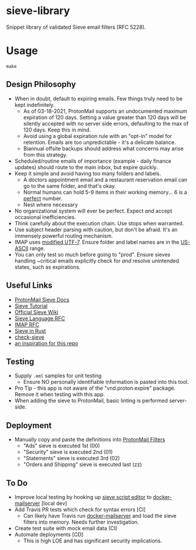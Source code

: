 # sieve-library

Snippet library of validated Sieve email filters (RFC 5228).

# Usage

```
make
```

## Design Philosophy

- When in doubt, default to expiring emails. Few things truly need to be kept indefinitely.
  - As of 03-18-2021, ProtonMail supports an undocumented maximum expiration of 120 days. Setting a value greater than 120 days will be silently accepted with no server side errors, defaulting to the max of 120 days. Keep this in mind.
  - Avoid using a global expiration rule with an "opt-in" model for retention. Emails are too unpredictable - it's a delicate balance.
  - Biannual offsite backups should address what concerns may arise from this strategy.
- Scheduled/routine emails of importance (example - daily finance updates) should route to the main inbox, but expire quickly.
- Keep it simple and avoid having too many folders and labels.
  - A doctors appointment email and a restaurant reservation email can go to the same folder, and that's okay.
  - Normal humans can hold 5-9 items in their working memory... 6 is a [perfect](https://en.wikipedia.org/wiki/Perfect_number) number.
  - Nest where necessary
- No organizational system will ever be perfect. Expect _and_ accept occasional inefficiencies.
- Think carefully about the execution chain. Use stops when warranted.
- Use subject header parsing with caution, but don't be afraid. It's an immensely powerful routing mechanism.
- IMAP uses [modified UTF-7](https://tools.ietf.org/html/rfc5228#section-2.1). Ensure folder and label names are in the [US-ASCII](https://www.charset.org/charsets/us-ascii) range.
- You can only test so much before going to "prod". Ensure sieves handling ~critical emails explicitly check for _and_ resolve unintended states, such as expirations.

## Useful Links

- [ProtonMail Sieve Docs](https://protonmail.com/support/knowledge-base/sieve-advanced-custom-filters/)
- [Sieve Tutorial](https://p5r.uk/blog/2011/sieve-tutorial.html)
- [Official Sieve Wiki](http://sieve.info/)
- [Sieve Language RFC](https://tools.ietf.org/html/rfc5228)
- [IMAP RFC](https://tools.ietf.org/html/rfc3501)
- [Sieve in Rust](https://github.com/stalwartlabs/sieve)
- [check-sieve](https://github.com/dburkart/check-sieve)
- [an inspiration for this repo](https://github.com/SoMuchToGrok/email-sieves)

## Testing

- Supply `.eml` samples for unit testing
  - Ensure NO personally identifiable information is pasted into this tool.
- Pro Tip - this app is not aware of the "vnd.proton.expire" package. Remove it when testing with this app.
- When adding the sieve to ProtonMail, basic linting is performed server-side.

## Deployment

- Manually copy and paste the definitions into [ProtonMail Filters](https://beta.protonmail.com/u/0/settings/filters#custom)
  - "Ads" sieve is executed 1st (00)
  - "Security" sieve is executed 2nd (01)
  - "Statements" sieve is executed 3rd (02)
  - "Orders and Shipping" sieve is executed last (zz)

## To Do

- Improve local testing by hooking up [sieve script editor](https://github.com/thsmi/sieve) to [docker-mailserver](https://github.com/docker-mailserver/docker-mailserver/wiki/Configure-Sieve-filters) [local dev]
- Add Travis PR tests which check for syntax errors [CI]
  - Can likely have Travis run [docker-mailserver](https://github.com/docker-mailserver/docker-mailserver/wiki/Configure-Sieve-filters) and load the sieve filters into memory. Needs further investigation.
- Create test suite with mock email data (CI)
- Automate deployments [CD]
  - This is high LOE and has significant security implications.
